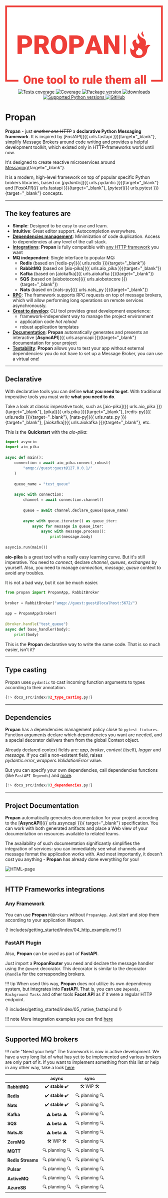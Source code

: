 <p align="center">
    <img src="assets/img/logo-no-background.png" alt="Propan logo" style="height: 250px; width: 600px;"/>
</p>

<p align="center">
    <a href="https://github.com/Lancetnik/Propan/actions/workflows/tests.yml" target="_blank">
        <img src="https://github.com/Lancetnik/Propan/actions/workflows/tests.yml/badge.svg" alt="Tests coverage"/>
    </a>
    <a href="https://coverage-badge.samuelcolvin.workers.dev/redirect/lancetnik/propan" target="_blank">
        <img src="https://coverage-badge.samuelcolvin.workers.dev/lancetnik/propan.svg" alt="Coverage">
    </a>
    <a href="https://pypi.org/project/propan" target="_blank">
        <img src="https://img.shields.io/pypi/v/propan?label=pypi%20package" alt="Package version">
    </a>
    <a href="https://pepy.tech/project/propan" target="_blank">
        <img src="https://static.pepy.tech/personalized-badge/propan?period=total&units=international_system&left_color=grey&right_color=blue&left_text=Downloads" alt="downloads"/>
    </a>
    <br/>
    <a href="https://pypi.org/project/propan" target="_blank">
        <img src="https://img.shields.io/pypi/pyversions/propan.svg" alt="Supported Python versions">
    </a>
    <a href="https://github.com/Lancetnik/Propan/blob/main/LICENSE" target="_blank">
        <img alt="GitHub" src="https://img.shields.io/github/license/Lancetnik/Propan?color=%23007ec6">
    </a>
</p>

# Propan

**Propan** - just *<s>another one HTTP</s>* a **declarative Python Messaging framework**. It is inspired by [*FastAPI*]({{ urls.fastapi }}){target="_blank"}, simplify Message Brokers around code writing and provides a helpful development toolkit, which existed only in HTTP-frameworks world until now.

It's designed to create reactive microservices around [Messaging](https://microservices.io/patterns/communication-style/messaging.html){target="_blank"}.

It is a modern, high-level framework on top of popular specific Python brokers libraries, based on [*pydantic*]({{ urls.pydantic }}){target="_blank"} and [*FastAPI*]({{ urls.fastapi }}){target="_blank"}, [*pytest*]({{ urls.pytest }}){target="_blank"} concepts.

---

## The key features are

* **Simple**: Designed to be easy to use and learn.
* **Intuitive**: Great editor support. Autocompletion everywhere.
* [**Dependencies management**](getting_started/1_quick-start/#dependencies): Minimization of code duplication. Access to dependencies at any level of the call stack.
* [**Integrations**](getting_started/1_quick-start/#http-frameworks-integrations): **Propan** is fully compatible with [any HTTP framework](integrations/1_integrations-index/) you want
* **MQ independent**: Single interface to popular MQ:
    * **Redis** (based on [redis-py]({{ urls.redis }}){target="_blank"})
    * **RabbitMQ** (based on [aio-pika]({{ urls.aio_pika }}){target="_blank"})
    * **Kafka** (based on [aiokafka]({{ urls.aiokafka }}){target="_blank"})
    * **SQS** (based on [aiobotocore]({{ urls.aiobotocore }}){target="_blank"})
    * **Nats** (based on [nats-py]({{ urls.nats_py }}){target="_blank"})
* [**RPC**](getting_started/4_broker/5_rpc/): The framework supports RPC requests on top of message brokers, which will allow performing long operations on remote services asynchronously.
* [**Great to develop**](getting_started/2_cli/): CLI tool provides great development experience:
    * framework-independent way to manage the project environment
    * application code *hot reload*
    * robust application templates
* [**Documentation**](getting_started/9_documentation/): **Propan** automatically generates and presents an interactive [**AsyncAPI**]({{ urls.asyncapi }}){target="_blank"} documentation for your project
* [**Testability**](getting_started/7_testing): **Propan** allows you to test your app without external dependencies: you do not have to set up a Message Broker, you can use a virtual one!

---

## Declarative

With declarative tools you can define **what you need to get**. With traditional imperative tools you must write **what you need to do**.

Take a look at classic imperative tools, such as [aio-pika]({{ urls.aio_pika }}){target="_blank"}, [pika]({{ urls.pika }}){target="_blank"}, [redis-py]({{ urls.redis }}){target="_blank"}, [nats-py]({{ urls.nats_py }}){target="_blank"}, [aiokafka]({{ urls.aiokafka }}){target="_blank"}, etc.

This is the **Quickstart** with the *aio-pika*:

```python
import asyncio
import aio_pika

async def main():
    connection = await aio_pika.connect_robust(
        "amqp://guest:guest@127.0.0.1/"
    )

    queue_name = "test_queue"

    async with connection:
        channel = await connection.channel()

        queue = await channel.declare_queue(queue_name)

        async with queue.iterator() as queue_iter:
            async for message in queue_iter:
                async with message.process():
                    print(message.body)

asyncio.run(main())
```

**aio-pika** is a great tool with a really easy learning curve. But it's still imperative. You need to *connect*, declare *channel*, *queues*, *exchanges* by yourself. Also, you need to manage *connection*, *message*, *queue* context to avoid any troubles.

It is not a bad way, but it can be much easier.

```python
from propan import PropanApp, RabbitBroker

broker = RabbitBroker("amqp://guest:guest@localhost:5672/")

app = PropanApp(broker)

@broker.handle("test_queue")
async def base_handler(body):
    print(body)
```

This is the **Propan** declarative way to write the same code. That is so much easier, isn't it?

---

## Type casting

Propan uses `pydantic` to cast incoming function arguments to types according to their annotation.

```python linenums="1" hl_lines="5 9"
{!> docs_src/index/02_type_casting.py!}
```

---

## Dependencies

**Propan** has a dependencies management policy close to `pytest fixtures`.
Function arguments declare which dependencies you want are needed, and a special decorator delivers them from the global Context object.

Already declared context fields are: *app*, *broker*, *context* (itself), *logger* and *message*.
If you call a non-existent field, raises *pydantic.error_wrappers.ValidationError* value.

But you can specify your own dependencies, call dependencies functions (like `FastAPI Depends`)
and [more](../5_dependency/1_di-index).

```python linenums="1" hl_lines="11-12"
{!> docs_src/index/03_dependencies.py!}
```

---

## Project Documentation

**Propan** automatically generates documentation for your project according to the [**AsyncAPI**]({{ urls.asyncapi }}){ target="_blank"} specification. You can work with both generated artifacts and place a Web view of your documentation on resources available to related teams.

The availability of such documentation significantly simplifies the integration of services: you can immediately see what channels and message format the application works with. And most importantly, it doesn't cost you anything - **Propan** has already done everything for you!

![HTML-page](../../assets/img/docs-html-short.png)

---

## HTTP Frameworks integrations

### Any Framework

You can use **Propan** `MQBrokers` without `PropanApp`.
Just *start* and *stop* them according to your application lifespan.

{! includes/getting_started/index/04_http_example.md !}

### **FastAPI** Plugin

Also, **Propan** can be used as part of **FastAPI**.

Just import a **PropanRouter** you need and declare the message handler
using the `@event` decorator. This decorator is similar to the decorator `@handle` for the corresponding brokers.

!!! tip
    When used this way, **Propan** does not utilize its own dependency system, but integrates into **FastAPI**.
    That is, you can use `Depends`, `Background Tasks` and other tools **Facet API** as if it were a regular HTTP endpoint.

{! includes/getting_started/index/05_native_fastapi.md !}

!!! note
    More integration examples you can find [here](integrations/1_integrations-index/)

---

## Supported MQ brokers

!!! note "Need your help"
    The framework is now in active development. We have a very long list of what has yet to be implemented and various brokers are only part of it. If you want to implement something from this list or help in any other way, take a look [here](contributing/1_todo/)

|                   | async                                                   | sync                                        |
|-------------------|:-------------------------------------------------------:|:-------------------------------------------:|
| **RabbitMQ**      | :heavy_check_mark: **stable** :heavy_check_mark:        | :hammer_and_wrench: WIP :hammer_and_wrench: |
| **Redis**         | :heavy_check_mark: **stable** :heavy_check_mark:        | :mag: planning :mag:                        |
| **Nats**          | :heavy_check_mark: **stable** :heavy_check_mark:        | :mag: planning :mag:                        |
| **Kafka**         | :warning: **beta** :warning:                            | :mag: planning :mag:                        |
| **SQS**           | :warning: **beta** :warning:                            | :mag: planning :mag:                        |
| **NatsJS**        | :warning: **beta** :warning:                            | :mag: planning :mag:                        |
| **ZeroMQ**        | :hammer_and_wrench: WIP :hammer_and_wrench:             | :mag: planning :mag:                        |
| **MQTT**          | :mag: planning :mag:                                    | :mag: planning :mag:                        |
| **Redis Streams** | :mag: planning :mag:                                    | :mag: planning :mag:                        |
| **Pulsar**        | :mag: planning :mag:                                    | :mag: planning :mag:                        |
| **ActiveMQ**      | :mag: planning :mag:                                    | :mag: planning :mag:                        |
| **AzureSB**       | :mag: planning :mag:                                    | :mag: planning :mag:                        |